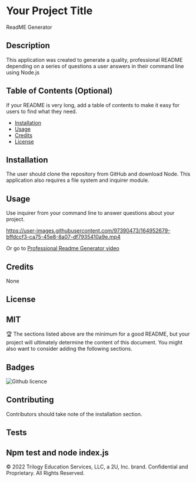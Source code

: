 # Your Project Title
ReadME Generator 

## Description 

This application was created to generate a quality, professional README depending on a series of questions a user answers in their command line using Node.js 
## Table of Contents (Optional)

If your README is very long, add a table of contents to make it easy for users to find what they need.

* [Installation](#installation)
* [Usage](#usage)
* [Credits](#credits)
* [License](#license)



## Installation

The user should clone the repository from GitHub and download Node. This application also requires a file system and inquirer module. 

## Usage 

  Use inquirer from your command line to answer questions about your project.
  
  

https://user-images.githubusercontent.com/97390473/164952679-bffdccf3-ca75-45e8-8a07-df7935410a9e.mp4

  Or go to <a href="https://drive.google.com/file/d/1diJVzmv64yvA5jbAklTIrZbuJd5osAq-/view" alt="Professional Readme Generator"> Professional Readme Generator video </a>


## Credits

None


## License

MIT
---

🏆 The sections listed above are the minimum for a good README, but your project will ultimately determine the content of this document. You might also want to consider adding the following sections.

## Badges

![Github licence](http://img.shields.io/badge/license-MIT-blue.svg)





## Contributing

Contributors should take note of the installation section.

## Tests

Npm test and node index.js
---

© 2022 Trilogy Education Services, LLC, a 2U, Inc. brand. Confidential and Proprietary. All Rights Reserved.

